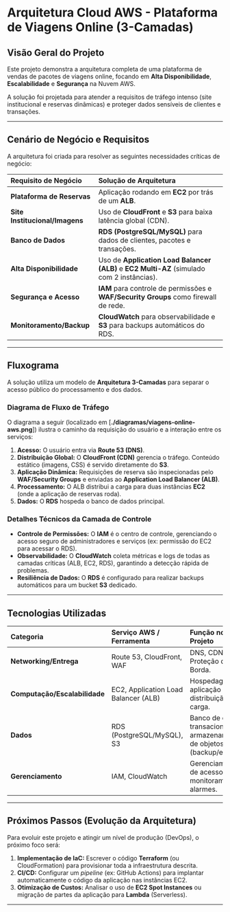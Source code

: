 # Arquitetura Cloud AWS - Plataforma de Viagens Online (3-Camadas)

## Visão Geral do Projeto

Este projeto demonstra a arquitetura completa de uma plataforma de vendas de pacotes de viagens online, focando em **Alta Disponibilidade**, **Escalabilidade** e **Segurança** na Nuvem AWS.

A solução foi projetada para atender a requisitos de tráfego intenso (site institucional e reservas dinâmicas) e proteger dados sensíveis de clientes e transações.

---

## Cenário de Negócio e Requisitos

A arquitetura foi criada para resolver as seguintes necessidades críticas de negócio:

| Requisito de Negócio | Solução de Arquitetura |
| :--- | :--- |
| **Plataforma de Reservas** | Aplicação rodando em **EC2** por trás de um **ALB**. |
| **Site Institucional/Imagens** | Uso de **CloudFront** e **S3** para baixa latência global (CDN). |
| **Banco de Dados** | **RDS (PostgreSQL/MySQL)** para dados de clientes, pacotes e transações. |
| **Alta Disponibilidade** | Uso de **Application Load Balancer (ALB)** e **EC2 Multi-AZ** (simulado com 2 instâncias). |
| **Segurança e Acesso** | **IAM** para controle de permissões e **WAF/Security Groups** como firewall de rede. |
| **Monitoramento/Backup** | **CloudWatch** para observabilidade e **S3** para backups automáticos do RDS. |

---

## Fluxograma

A solução utiliza um modelo de **Arquitetura 3-Camadas** para separar o acesso público do processamento e dos dados.

### Diagrama de Fluxo de Tráfego

O diagrama a seguir (localizado em [**./diagramas/viagens-online-aws.png**]) ilustra o caminho da requisição do usuário e a interação entre os serviços:

1.  **Acesso:** O usuário entra via **Route 53 (DNS)**.
2.  **Distribuição Global:** O **CloudFront (CDN)** gerencia o tráfego. Conteúdo estático (imagens, CSS) é servido diretamente do **S3**.
3.  **Aplicação Dinâmica:** Requisições de reserva são inspecionadas pelo **WAF/Security Groups** e enviadas ao **Application Load Balancer (ALB)**.
4.  **Processamento:** O ALB distribui a carga para duas instâncias **EC2** (onde a aplicação de reservas roda).
5.  **Dados:** O **RDS** hospeda o banco de dados principal.

### Detalhes Técnicos da Camada de Controle

* **Controle de Permissões:** O **IAM** é o centro de controle, gerenciando o acesso seguro de administradores e serviços (ex: permissão do EC2 para acessar o RDS).
* **Observabilidade:** O **CloudWatch** coleta métricas e logs de todas as camadas críticas (ALB, EC2, RDS), garantindo a detecção rápida de problemas.
* **Resiliência de Dados:** O **RDS** é configurado para realizar backups automáticos para um bucket **S3** dedicado.

---

## Tecnologias Utilizadas

| Categoria | Serviço AWS / Ferramenta | Função no Projeto |
| :--- | :--- | :--- |
| **Networking/Entrega** | Route 53, CloudFront, WAF | DNS, CDN e Proteção de Borda. |
| **Computação/Escalabilidade** | EC2, Application Load Balancer (ALB) | Hospedagem da aplicação e distribuição de carga. |
| **Dados** | RDS (PostgreSQL/MySQL), S3 | Banco de dados transacional e armazenamento de objetos (backup/estático). |
| **Gerenciamento** | IAM, CloudWatch | Gerenciamento de acessos, monitoramento e alarmes. |

---

## Próximos Passos (Evolução da Arquitetura)

Para evoluir este projeto e atingir um nível de produção (DevOps), o próximo foco será:

1.  **Implementação de IaC:** Escrever o código **Terraform** (ou CloudFormation) para provisionar toda a infraestrutura descrita.
2.  **CI/CD:** Configurar um *pipeline* (ex: GitHub Actions) para implantar automaticamente o código da aplicação nas instâncias EC2.
3.  **Otimização de Custos:** Analisar o uso de **EC2 Spot Instances** ou migração de partes da aplicação para **Lambda** (Serverless).

---



